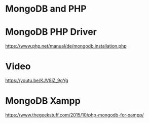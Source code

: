 # MongoDB and PHP

# MongoDB PHP Driver
https://www.php.net/manual/de/mongodb.installation.php

# Video
https://youtu.be/KJV8iZ_9gYg

# MongoDB Xampp
https://www.thegeekstuff.com/2015/10/php-mongodb-for-xampp/
